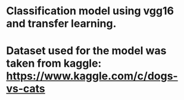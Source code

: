 # Classification model using vgg16 and transfer learning.
# Dataset used for the model was taken from kaggle: https://www.kaggle.com/c/dogs-vs-cats
